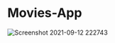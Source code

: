 # Movies-App

  ![Screenshot 2021-09-12 222743](https://user-images.githubusercontent.com/79133901/132996192-07454751-d67d-42ea-9157-33ae938f9cb2.jpg)
  
